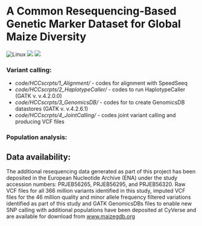 
#  **A Common Resequencing-Based Genetic Marker Dataset for Global Maize Diversity**
![Linux](https://img.shields.io/badge/Linux-FCC624?style=for-the-badge&logo=linux&logoColor=black)
![](https://img.shields.io/badge/shell_script-%23121011.svg?style=for-the-badge&logo=gnu-bash&logoColor=white)
![](https://img.shields.io/badge/r-%23276DC3.svg?style=for-the-badge&logo=r&logoColor=white)
  ### Variant calling: 
 * *code/HCCscrpts/1_Alignment/* - codes for alignment with SpeedSeeq
 * *code/HCCscrpts/2_HaplotypeCaller/* - codes to run HaplotypeCaller (GATK v. v.4.2.0.0)
 * *code/HCCscrpts/3_GenomicsDB/* - codes for to create  GenomicsDB datastores (GATK v. v.4.2.6.1)
 * *code/HCCscrpts/4_JointCalling/* - codes joint variant calling and producing VCF files

    
  ### Population analysis:
  
  ## Data availability:
The additional resequencing data generated as part of this project has been deposited in the European Nucleotide
Archive (ENA) under the study accession numbers: PRJEB56265, PRJEB56295, and PRJEB56320. Raw VCF files
for all 366 million variants identified in this study, imputed VCF files for the 46 million quality and minor allele
frequency filtered variations identified as part of this study and GATK GenomicsDBs files to enable new SNP calling
with additional populations have been deposited at CyVerse and are available for download from www.maizegdb.org
